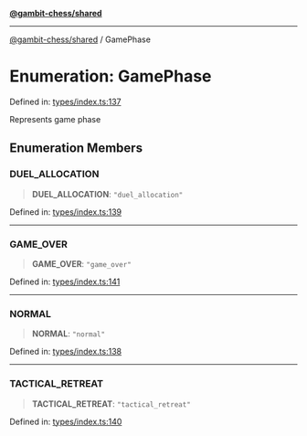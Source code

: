 [**@gambit-chess/shared**](../README.md)

***

[@gambit-chess/shared](../globals.md) / GamePhase

# Enumeration: GamePhase

Defined in: [types/index.ts:137](https://github.com/cango91/gambit-chess/blob/b8ea13e4976c99c29d095eae7bc504b86f9add51/shared/src/types/index.ts#L137)

Represents game phase

## Enumeration Members

### DUEL\_ALLOCATION

> **DUEL\_ALLOCATION**: `"duel_allocation"`

Defined in: [types/index.ts:139](https://github.com/cango91/gambit-chess/blob/b8ea13e4976c99c29d095eae7bc504b86f9add51/shared/src/types/index.ts#L139)

***

### GAME\_OVER

> **GAME\_OVER**: `"game_over"`

Defined in: [types/index.ts:141](https://github.com/cango91/gambit-chess/blob/b8ea13e4976c99c29d095eae7bc504b86f9add51/shared/src/types/index.ts#L141)

***

### NORMAL

> **NORMAL**: `"normal"`

Defined in: [types/index.ts:138](https://github.com/cango91/gambit-chess/blob/b8ea13e4976c99c29d095eae7bc504b86f9add51/shared/src/types/index.ts#L138)

***

### TACTICAL\_RETREAT

> **TACTICAL\_RETREAT**: `"tactical_retreat"`

Defined in: [types/index.ts:140](https://github.com/cango91/gambit-chess/blob/b8ea13e4976c99c29d095eae7bc504b86f9add51/shared/src/types/index.ts#L140)
